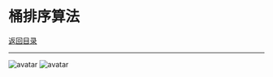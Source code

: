 # 桶排序算法

<p>
    <a href="#" onclick="refreshContent('algorithm')">返回目录</a>
</p>

---

![avatar](../blog/algorithm/imgs/bucketsort.gif)
![avatar](../blog/algorithm/imgs/bucketsort2.gif)













